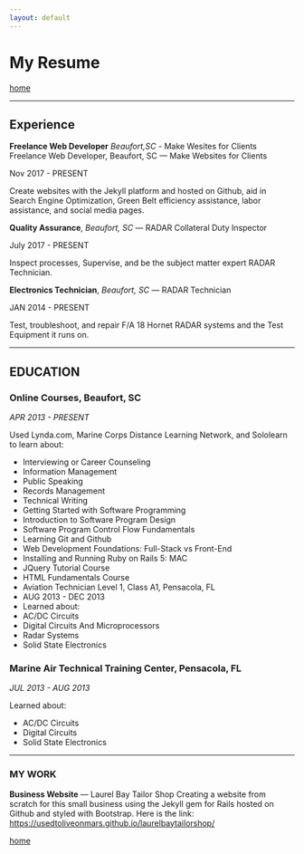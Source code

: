 ```yaml
---
layout: default
---
```


# My Resume

[home](./)

---

## Experience

**Freelance Web Developer** _Beaufort,SC_ - Make Wesites for Clients
Freelance Web Developer, Beaufort, SC — Make Websites for Clients

Nov 2017 - PRESENT

Create websites with the Jekyll platform and hosted on Github, aid in Search Engine Optimization, Green Belt efficiency assistance, labor assistance, and social media pages.

**Quality Assurance**, _Beaufort, SC_ — RADAR Collateral Duty Inspector

July 2017 - PRESENT

Inspect processes, Supervise, and be the subject matter expert RADAR Technician.

**Electronics Technician**, _Beaufort, SC_ — RADAR Technician

JAN 2014 - PRESENT

Test, troubleshoot, and repair F/A 18 Hornet RADAR systems and the Test Equipment it runs on.

---

## EDUCATION

### Online Courses, Beaufort, SC
_APR 2013 -  PRESENT_

Used Lynda.com, Marine Corps Distance Learning Network, and Sololearn to learn about:

* Interviewing or Career Counseling
* Information Management
* Public Speaking
* Records Management
* Technical Writing
* Getting Started with Software Programming
* Introduction to Software Program Design
* Software Program Control Flow Fundamentals
* Learning Git and Github
* Web Development Foundations: Full-Stack vs Front-End
* Installing and Running Ruby on Rails 5: MAC
* JQuery Tutorial Course
* HTML Fundamentals Course
* Aviation Technician Level 1, Class A1, Pensacola, FL
* AUG 2013 - DEC 2013
* Learned about:
* AC/DC Circuits
* Digital Circuits And Microprocessors
* Radar Systems
* Solid State Electronics

### Marine Air Technical Training Center, Pensacola, FL

_JUL 2013 - AUG 2013_

Learned about:
* AC/DC Circuits
* Digital Circuits
* Solid State Electronics

---

### MY WORK

**Business Website** — Laurel Bay Tailor Shop
Creating a website from scratch for this small business using the Jekyll gem for Rails hosted on Github and styled with Bootstrap. Here is the link: https://usedtoliveonmars.github.io/laurelbaytailorshop/

[home](./)